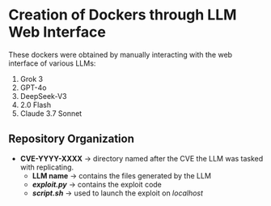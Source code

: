 # Creation of Dockers through LLM Web Interface
These dockers were obtained by manually interacting with the web interface of various LLMs:
1. Grok 3
2. GPT-4o
3. DeepSeek-V3
4. 2.0 Flash
5. Claude 3.7 Sonnet

## Repository Organization
- **CVE-YYYY-XXXX** &rarr; directory named after the CVE the LLM was tasked with replicating. 
    - **LLM name** &rarr; contains the files generated by the LLM
    - _**exploit.py**_ &rarr; contains the exploit code
    - _**script.sh**_ &rarr; used to launch the exploit on _localhost_